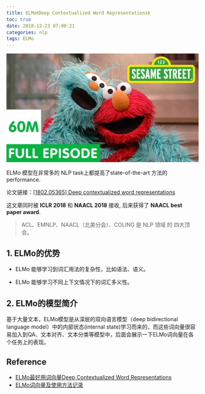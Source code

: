 ```yaml
---
title: ELMo《Deep Contextualized Word Representations》
toc: true
date: 2018-12-23 07:00:21
categories: nlp
tags: ELMo
---
```


<img src="/images/logo/elmo.jpg" width="550" />

<!-- more -->

ELMo 模型在非常多的 NLP task上都提高了state-of-the-art 方法的performance.

论文链接：[[1802.05365] Deep contextualized word representations](https://arxiv.org/abs/1802.05365)

这文章同时被 **ICLR 2018** 和 **NAACL 2018** 接收, 后来获得了 **NAACL best paper award**.

<!-- more -->

> ACL、EMNLP、NAACL（北美分会）、COLING 是 NLP 领域 的 四大顶会。

## 1. ELMo的优势

- ELMo 能够学习到词汇用法的复杂性，比如语法、语义。

- ELMo 能够学习不同上下文情况下的词汇多义性。

## 2. ELMo的模型简介

基于大量文本，ELMo模型是从深层的双向语言模型（deep bidirectional language model）中的内部状态(internal state)学习而来的，而这些词向量很容易加入到QA、文本对齐、文本分类等模型中，后面会展示一下ELMo词向量在各个任务上的表现。


## Reference

- [ELMo最好用词向量Deep Contextualized Word Representations][1]
- [ELMo词向量及使用方法记录][2]


[1]: https://zhuanlan.zhihu.com/p/38254332
[2]: https://zhuanlan.zhihu.com/p/53803919
